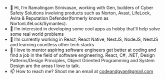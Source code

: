 - 👋 Hi, I’m Ramalingam Srinivasan, working with Gen, builders of Cyber Safety Solutions involving products such as Norton, Avast, LifeLock, Avira & Reputation Defender(formerly known as NortonLifeLock/Symantec). 
- 👀 I’m interested in developing some cool apps as hobby that'll help solve some real world problems
- 🌱 I’m currently working in React, React Native, NextJS, NodeJS, NestJS and learning countless other tech stacks
- 💞️ I love to mentor aspiring software engineers get better at coding and find a job in the field of software engineering. React, C#, .NET, Design Patterns/Design Principles, Object Oriented Programming and System Design are the areas I love to talk.
- 📫 How to reach me? Shoot me an email at codeandgyan@gmail.com

<!---
codeandgyan/codeandgyan is a ✨ special ✨ repository because its `README.md` (this file) appears on your GitHub profile.
You can click the Preview link to take a look at your changes.
--->
